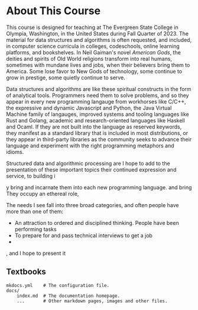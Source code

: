# About This Course 

This course is designed for teaching at The Evergreen State College in Olympia, Washington,
in the United States during Fall Quarter of 2023. The material for data structures and
algorithms is often requested, and included, in computer science curricula in colleges,
codeschools, online learning platforms, and bookshelves. In Neil Gaiman's novel *American Gods*,
the deities and spirits of Old World religions transform into real humans, sometimes with mundane
lives and jobs, when their believers bring them to America. Some lose favor to New Gods
of technology, some continue to grow in prestige, some quietly continue to serve.

Data structures and algorithms are like these spiritual constructs in the form of analytical tools.
Programmers need them to solve problems, and so they appear in every new programming langauge
from workhorses like C/C++, the expressive and dynamic Javascript and Python, the Java Virtual
Machine family of langauges, improved systems and tooling languages like Rust and Golang,
academic and research-oriented languages like Haskell and Ocaml. If they are not built into
the language as reserved keywords, they manifest as a standard library that is included in 
most distributions, or they appear in third-party libraries as the community seeks to advance
their language and experiment with the right programming metaphors and idioms.

Structured data and algorithmic processing are 
I hope to add to the presentation of these important topics their continued expression and
service, to building i

y bring and incarnate them into each new
programming language.
and bring
They occupy an ethereal role,

The needs I see fall into
three broad categories, and often people have more than one of them:

* An attraction to ordered and disciplined thinking. People have been performing
tasks 
* To prepare for and pass technical interviews to get a job
* 
, and I hope to present it 


## Textbooks



    mkdocs.yml    # The configuration file.
    docs/
        index.md  # The documentation homepage.
        ...       # Other markdown pages, images and other files.
